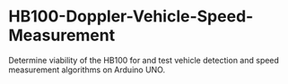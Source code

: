 # HB100-Doppler-Vehicle-Speed-Measurement
Determine viability of the HB100 for and test vehicle detection and speed measurement algorithms on Arduino UNO.
